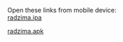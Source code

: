 Open these links from mobile device:<br>
[radzima.ipa](https://app.bitrise.io/app/dad7735308af242c/installable-artifacts/05919556dea127e1/public-install-page/0711f0fd0ceae04736806deed333321b)

[radzima.apk](https://app.bitrise.io/app/dad7735308af242c/installable-artifacts/7dc148263f187a5f/public-install-page/49bc71e3cab8c517d6206d73e971d303)

